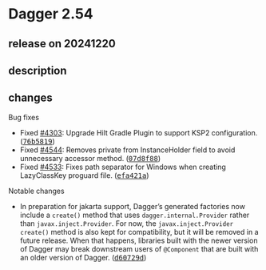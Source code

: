 # Dagger 2.54

## release on 20241220
## description
## changes
Bug fixes

* Fixed <a class="issue-link js-issue-link" data-error-text="Failed to load title" data-id="2284335411" data-permission-text="Title is private" data-url="https://github.com/google/dagger/issues/4303" data-hovercard-type="issue" data-hovercard-url="/google/dagger/issues/4303/hovercard" href="https://github.com/google/dagger/issues/4303">#4303</a>: Upgrade Hilt Gradle Plugin to support KSP2 configuration. (<a class="commit-link" data-hovercard-type="commit" data-hovercard-url="https://github.com/google/dagger/commit/76b581999a81a4a6e91d5f5fc6b51639095575b2/hovercard" href="https://github.com/google/dagger/commit/76b581999a81a4a6e91d5f5fc6b51639095575b2"><tt>76b5819</tt></a>)
* Fixed <a class="issue-link js-issue-link" data-error-text="Failed to load title" data-id="2751091211" data-permission-text="Title is private" data-url="https://github.com/google/dagger/issues/4544" data-hovercard-type="issue" data-hovercard-url="/google/dagger/issues/4544/hovercard" href="https://github.com/google/dagger/issues/4544">#4544</a>: Removes private from InstanceHolder field to avoid unnecessary accessor method. (<a class="commit-link" data-hovercard-type="commit" data-hovercard-url="https://github.com/google/dagger/commit/07d8f883f1f1e1fe6787228b05741d8dd8633bd4/hovercard" href="https://github.com/google/dagger/commit/07d8f883f1f1e1fe6787228b05741d8dd8633bd4"><tt>07d8f88</tt></a>)
* Fixed <a class="issue-link js-issue-link" data-error-text="Failed to load title" data-id="2727205254" data-permission-text="Title is private" data-url="https://github.com/google/dagger/issues/4533" data-hovercard-type="issue" data-hovercard-url="/google/dagger/issues/4533/hovercard" href="https://github.com/google/dagger/issues/4533">#4533</a>: Fixes path separator for Windows when creating LazyClassKey proguard file. (<a class="commit-link" data-hovercard-type="commit" data-hovercard-url="https://github.com/google/dagger/commit/efa421a3fcd03a0453f76825741cd8307eea067e/hovercard" href="https://github.com/google/dagger/commit/efa421a3fcd03a0453f76825741cd8307eea067e"><tt>efa421a</tt></a>)

Notable changes

* In preparation for jakarta support, Dagger’s generated factories now include a <code>create()</code> method that uses <code>dagger.internal.Provider</code> rather than <code>javax.inject.Provider</code>. For now, the <code>javax.inject.Provider</code> <code>create()</code> method is also kept for compatibility, but it will be removed in a future release. When that happens, libraries built with the newer version of Dagger may break downstream users of <code>@Component</code> that are built with an older version of Dagger. (<a class="commit-link" data-hovercard-type="commit" data-hovercard-url="https://github.com/google/dagger/commit/d60729d20cd0daf422916b1e2b90e5d73c951699/hovercard" href="https://github.com/google/dagger/commit/d60729d20cd0daf422916b1e2b90e5d73c951699"><tt>d60729d</tt></a>)

